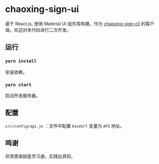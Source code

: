 # chaoxing-sign-ui

基于 React.js, 使用 Material UI 组件库构建。作为 [chaoxing-sign-cli](https://github.com/miaochenxi/chaoxing-sign-cli) 的客户端，欢迎对本代码进行二次开发。

## 运行

### `yarn install`

安装依赖。

### `yarn start `

启动开发服务器。

## 配置

`src/config/api.js` ：文件中配置 `baseUrl` 变量为 `API` 地址。

## 鸣谢

非常感谢超星学习通，实践出真知。
